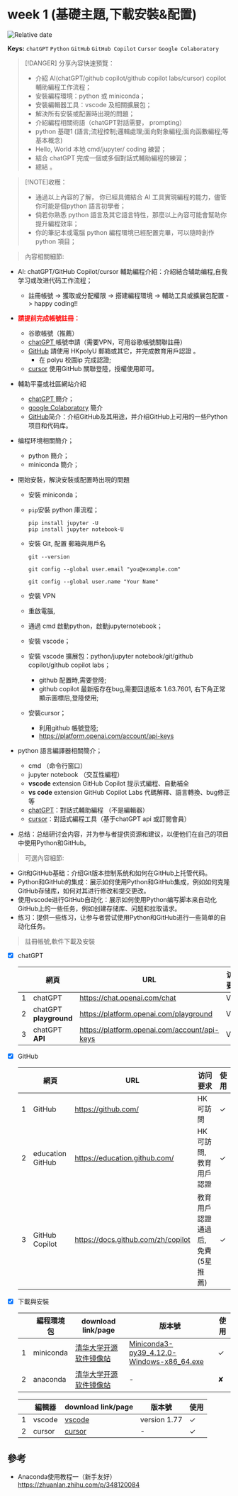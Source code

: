 # week 1 (基礎主題,下載安裝&配置)
![Relative date](https://img.shields.io/date/1681297799?color=%239035&label=last%20update%3A&logo=anchor)

**Keys:** `chatGPT` `Python` `GitHub` `GitHub Copilot`  `Cursor` `Google Colaboratory`
> [!DANGER] 分享內容快速預覽：
> - 介紹 AI(chatGPT/github copilot/github copilot labs/cursor) copilot 輔助編程工作流程；
> - 安裝編程環境：python 或 miniconda；
> - 安裝編輯器工具：vscode 及相關擴展包；
> - 解決所有安裝或配置時出現的問題；
> - 介紹編程相關術語（chatGPT對話需要， prompting）
> - python 基礎1 (語言;流程控制;邏輯處理;面向對象編程;面向函數編程;等基本概念)
> - Hello, World  本地 cmd/jupyter/ coding 練習；
> - 結合 chatGPT 完成一個或多個對話式輔助編程的練習；
> - 總結 。




> [!NOTE]收穫：
>
> - 通過以上內容的了解， 你已經具備結合 AI 工具實現編程的能力，儘管你可能是個python 語言初學者；
> - 倘若你熟悉 python 語言及其它語言特性，那麼以上內容可能會幫助你提升編程效率；
> - 你的筆記本或電腦 python 編程環境已經配置完畢，可以隨時創作python 項目； 



>內容相關細節: 

- AI: chatGPT/GitHub Copilot/cursor 輔助編程介紹：介紹結合辅助编程,自我学习或改进代码工作流程；

  - 註冊帳號 -> 獲取或分配權限 -> 搭建編程環境  -> 輔助工具或擴展包配置 -> happy coding!!
- <span style="color:#FF0000;font-weight:bold;">請提前完成帳號註冊：</span >
  - 谷歌帳號（推薦）
  - [chatGPT ](https://chat.openai.com/chat) 帳號申請（需要VPN，可用谷歌帳號關聯註冊）
  - [GitHub](https://github.com/) 請使用 HKpolyU 郵箱或其它，并完成教育用戶認證 。
    - 在 polyu 校園ip 完成認證;
  - [cursor](https://www.cursor.so/) 使用GitHub 關聯登陸，授權使用即可。
- 輔助平臺或社區網站介紹
  - [chatGPT ](https://chat.openai.com/chat) 簡介；
  - [google Colaboratory](https://colab.research.google.com/notebooks/welcome.ipynb#scrollTo=Nma_JWh-W-IF) 簡介
  - [GitHub](https://github.com/)简介：介绍GitHub及其用途，并介绍GitHub上可用的一些Python项目和代码库。

- 编程环境相關簡介；
  - python 簡介；
  - miniconda 簡介；

- 開始安裝，解決安裝或配置時出現的問題
  - 安裝 miniconda；
  
  - `pip`安裝 python 庫流程；
  
	```
	pip install jupyter -U
	pip install jupyter notebook-U
	```
  
  - 安裝 Git, 配置 郵箱與用戶名
  
	```
	git --version

	git config --global user.email "you@example.com"

	git config --global user.name "Your Name"
	```

  - 安裝 VPN
  - 重啟電腦, 
  
  - 通過 cmd 啟動python，啟動jupyternotebook；
  
  - 安裝 vscode；
  
  - 安裝 vscode 擴展包：python/jupyter notebook/git/github copilot/github copilot labs；
  
    - github 配置時,需要登陸;
    - github copilot 最新版存在bug,需要回退版本 1.63.7601, 右下角正常顯示圖標后,登陸使用;
  
  - 安裝cursor；
  
    - 利用github 帳號登陸;
    - https://platform.openai.com/account/api-keys
  
- python 語言編譯器相關簡介；

  - cmd （命令行窗口）
  - jupyter notebook （交互性編程）
  - **vscode** extension GitHub Copilot 提示式編程、自動補全
  - **vs code** extension GitHub Copilot Labs 代碼解釋、語言轉換、bug修正等
  - [chatGPT](https://chat.openai.com/chat)：對話式輔助編程 （不是編輯器）
  - [cursor](https://www.cursor.so/)：對話式編程工具（基于chatGPT api 或訂閱會員）
- 总结：总结研讨会内容，并为参与者提供资源和建议，以便他们在自己的项目中使用Python和GitHub。

> 可選內容細節:

- Git和GitHub基础：介绍Git版本控制系统和如何在GitHub上托管代码。
- Python和GitHub的集成：展示如何使用Python和GitHub集成，例如如何克隆GitHub存储库，如何对其进行修改和提交更改。
- 使用vscode进行GitHub自动化：展示如何使用Python编写脚本来自动化GitHub上的一些任务，例如创建存储库、问题和拉取请求。
- 练习：提供一些练习，让参与者尝试使用Python和GitHub进行一些简单的自动化任务。

> 註冊帳號,軟件下載及安裝

- [x] chatGPT

  |      | 網頁                   | URL                                          | 访问要求 | 使用 |
  | ---- | ---------------------- | -------------------------------------------- | -------- | ---- |
  | 1    | chatGPT                | https://chat.openai.com/chat                 | VPN      | ✓    |
  | 2    | chatGPT **playground** | https://platform.openai.com/playground       | VPN      | ✓    |
  | 3    | chatGPT **API**        | https://platform.openai.com/account/api-keys | VPN      | ✓    |

- [x] GitHub

  |      | 網頁             | URL                                | 访问要求                          | 使用 |
  | ---- | ---------------- | ---------------------------------- | --------------------------------- | ---- |
  | 1    | GitHub           | https://github.com/                | HK可訪問                          | ✓    |
  | 2    | education GitHub | https://education.github.com/      | HK可訪問,教育用戶認證             | ✓    |
  | 3    | GitHub Copilot   | https://docs.github.com/zh/copilot | 教育用戶認證通過后,免費 (5星推薦) | ✓    |

- [x] 下載與安裝

  |      | 編程環境包 | download link/page                                           | 版本號                                                       | 使用 |
  | ---- | ---------- | ------------------------------------------------------------ | ------------------------------------------------------------ | ---- |
  | 1    | miniconda  | [清华大学开源软件镜像站](https://mirrors.tuna.tsinghua.edu.cn/anaconda/miniconda/) | [Miniconda3-py39_4.12.0-Windows-x86_64.exe](https://mirrors.tuna.tsinghua.edu.cn/anaconda/miniconda/Miniconda3-py39_4.12.0-Windows-x86_64.exe) | ✓    |
  | 2    | anaconda   | [清华大学开源软件镜像站](https://mirrors.tuna.tsinghua.edu.cn/anaconda/archive/?C=S&O=A) | -                                                            | ✘    |

  |      | 編輯器 | download link/page                       | 版本號       | 使用 |
  | ---- | ------ | ---------------------------------------- | ------------ | ---- |
  | 1    | vscode | [vscode](https://code.visualstudio.com/) | version 1.77 | ✓    |
  | 2    | cursor | [cursor](https://www.cursor.so/)         | -            | ✓    |






## 參考<!-- {docsify-ignore} -->

- Anaconda使用教程一（新手友好）https://zhuanlan.zhihu.com/p/348120084





